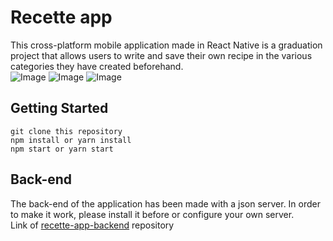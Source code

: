 # Recette app
This cross-platform mobile application made in React Native is a graduation project that allows users to write and save their own recipe in the various categories they have created beforehand.    
![Image](https://i.postimg.cc/TwDq0XxQ/Simulator-Screen-Shot-i-Phone-12-2021-06-11-at-14-56-25.png)
![Image](https://i.postimg.cc/PrhzWcRz/Simulator-Screen-Shot-i-Phone-12-2021-06-11-at-14-57-55.png) 
![Image](https://i.postimg.cc/8CWzMg88/Simulator-Screen-Shot-i-Phone-12-2021-06-21-at-11-12-21.png)
## Getting Started
```git clone this repository```    
``` npm install or yarn install ```   
```npm start or yarn start```  
## Back-end
The back-end of the application has been made with a json server. In order to make it work, please install it before or configure your own server.  
Link of [recette-app-backend](https://github.com/soulei-dev/recette-app-backend) repository 
